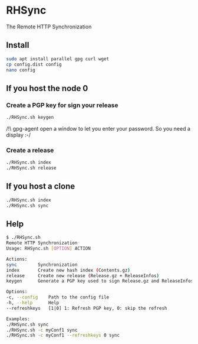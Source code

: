# RHSync
The Remote HTTP Synchronization

## Install

```bash
sudo apt install parallel gpg curl wget
cp config.dist config
nano config
```


## If you host the node 0

### Create a PGP key for sign your release

```bash
./RHSync.sh keygen
```
/!\ gpg-agent open a window to let you enter your password.
So you need a display :-/

### Create a release
```bash
./RHSync.sh index
./RHSync.sh release
```


## If you host a clone

```bash
./RHSync.sh index
./RHSync.sh sync
```


## Help

```bash
$ ./RHSync.sh 
Remote HTTP Synchronization
Usage: RHSync.sh [OPTION] ACTION

Actions:
sync		Synchronization
index		Create new hash index (Contents.gz)
release		Create new release (Release.gz + ReleaseInfos)
keygen		Generate a PGP key used to sign Release.gz and ReleaseInfos

Options:
-c, --config	Path to the config file
-h, --help		Help
--refreshkeys	[1|0] 1: Refresh PGP key, 0: skip the refresh

Examples:
./RHSync.sh sync
./RHSync.sh -c myConf1 sync
./RHSync.sh -c myConf1 --refreshkeys 0 sync
```